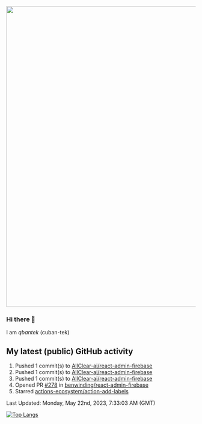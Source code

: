 <img src="https://user-images.githubusercontent.com/1090192/231227350-b13c0797-9e41-42a4-ab5c-d0e234d2a3d2.png" width="800px" />

### Hi there 👋

I am *qbantek* (cuban-tek)

<!--
**qbantek/qbantek** is a ✨ _special_ ✨ repository because its `README.md` (this file) appears on your GitHub profile.

Here are some ideas to get you started:

- 🔭 I’m currently working on ...
- 🌱 I’m currently learning ...
- 👯 I’m looking to collaborate on ...
- 🤔 I’m looking for help with ...
- 💬 Ask me about ...
- 📫 How to reach me: ...
- 😄 Pronouns: ...
- ⚡ Fun fact: ...
-->

## My latest (public) GitHub activity
<!--RECENT_ACTIVITY:start-->
1. Pushed 1 commit(s) to [AllClear-ai/react-admin-firebase](https://github.com/AllClear-ai/react-admin-firebase)<br>
2. Pushed 1 commit(s) to [AllClear-ai/react-admin-firebase](https://github.com/AllClear-ai/react-admin-firebase)<br>
3. Pushed 1 commit(s) to [AllClear-ai/react-admin-firebase](https://github.com/AllClear-ai/react-admin-firebase)<br>
4. Opened PR [#278](https://github.com/benwinding/react-admin-firebase/pull/278) in [benwinding/react-admin-firebase](https://github.com/benwinding/react-admin-firebase)<br>
5. Starred [actions-ecosystem/action-add-labels](https://github.com/actions-ecosystem/action-add-labels)<br>
<!--RECENT_ACTIVITY:end-->

<!--RECENT_ACTIVITY:last_update-->
Last Updated: Monday, May 22nd, 2023, 7:33:03 AM (GMT)
<!--RECENT_ACTIVITY:last_update_end-->


[![Top Langs](https://github-readme-stats.vercel.app/api/top-langs/?username=qbantek&langs_count=10&hide_progress=true)](https://github.com/anuraghazra/github-readme-stats)
